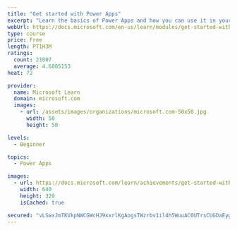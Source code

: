 ```yaml
---
title: "Get started with Power Apps"
excerpt: "Learn the basics of Power Apps and how you can use it in your organization."
webUrl: https://docs.microsoft.com/en-us/learn/modules/get-started-with-powerapps/
type: course
price: Free
length: PT1H3M
ratings:
  count: 21807
  average: 4.6805153
heat: 72

provider:
  name: Microsoft Learn
  domain: microsoft.com
  images:
    - url: /assets/images/organizations/microsoft.com-50x50.jpg
      width: 50
      height: 50

levels:
  - Beginner

topics:
  - Power Apps

images:
  - url: https://docs.microsoft.com/learn/achievements/get-started-with-powerapps-social.png
    width: 640
    height: 320
    isCached: true

secured: "vLSwxJmTKVkpNWCGWcHJ9xxrlKgAogsTWzrbv1il4h5WuuAC0UTrsCUGDaEygZdNzNMYbqLbJi1UxhErbL6hr45lclq47xZgD9zhjnZPXWkiBJKPwxuTaOtIx9xkeBVRC8gvcaOUMZAl0oV3GojhYAJHZqwnVeV1M/8WhY1SHuw9LiXYetsGjs4dYPiR8QxpO43AGK+BmJNGBLRka46VWkysx4Cznwlswx4oCauJUTcgaymZoYkKsBP0pXMAwxRIxU81E3jUCIR//9mXzPVxIXeBc6eAxrDfDUG9YGfxVU21gWjnWNhekAHytLAHeVYiKLiG+ESSo8x1nbFETfZCq0ffspI3ETLmHIqCcjBaLNRy5/WNnf1VbgfB4jsN+nwaa5NqBR1NKa2K1Hr9lsoHsePwB1/wziP+2DhlpD5G+aAkg48mmIFlWBcUOajeWQko;MK29cXSSX2ptgv1IpYiE5Q=="
---
```


